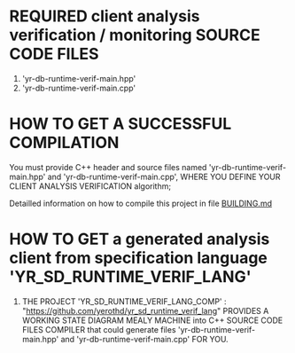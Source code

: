 
# REQUIRED client analysis verification / monitoring SOURCE CODE FILES

1. 'yr-db-runtime-verif-main.hpp' 
2. 'yr-db-runtime-verif-main.cpp' 


# HOW TO GET A SUCCESSFUL COMPILATION

You must provide C++ header and source files
named 'yr-db-runtime-verif-main.hpp' and
'yr-db-runtime-verif-main.cpp', WHERE YOU
DEFINE YOUR CLIENT ANALYSIS VERIFICATION
algorithm;

Detailled information on how to compile
this project in file [BUILDING.md](https://github.com/yerothd/yr-db-runtime-verif/blob/master/BUILDING.md)


# HOW TO GET a generated analysis client from specification language 'YR_SD_RUNTIME_VERIF_LANG' 

1. THE PROJECT 'YR_SD_RUNTIME_VERIF_LANG_COMP' : 
	"https://github.com/yerothd/yr_sd_runtime_verif_lang"
  PROVIDES A WORKING STATE DIAGRAM MEALY 
  MACHINE into C++ SOURCE CODE FILES
	COMPILER that could generate files
  'yr-db-runtime-verif-main.hpp' and
  'yr-db-runtime-verif-main.cpp' FOR YOU.
